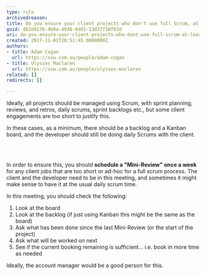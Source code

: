 ```yaml
---
type: rule
archivedreason: 
title: Do you ensure your client projects who don't use full Scrum, at least have a "Mini-Review"?
guid: db2d4176-4b8a-4936-8dd1-13d37716f63d
uri: do-you-ensure-your-client-projects-who-dont-use-full-scrum-at-least-have-a-mini-review
created: 2017-11-01T20:51:45.0000000Z
authors:
- title: Adam Cogan
  url: https://ssw.com.au/people/adam-cogan
- title: Ulysses Maclaren
  url: https://ssw.com.au/people/ulysses-maclaren
related: []
redirects: []

---
```



<p>Ideally, all projects should be managed using Scrum, with sprint planning, reviews, and retros, daily scrums, sprint backlogs etc., but some client engagements are too short to justify this. <br></p><p>In these cases, as a minimum, there should be a backlog and a Kanban board, and the developer should still be doing daily Scrums with the client.&#160;<br></p>
<br><excerpt class='endintro'></excerpt><br>
<p>In order to ensure this, you should <b>schedule a &quot;Mini-Review&quot; once a week</b> for any client jobs that are too short or ad-hoc for a full scrum process. The client and the developer need to be in this meeting, and sometimes it might make sense to have it at the usual daily scrum time. <br></p><p>In this meeting, you should check the following&#58;<br></p><ol><li>Look at the board</li><li>Look at the backlog (if just using Kanban this might be the same as the board)</li><li>Ask what has been done since the last Mini-Review (or the start of the project)</li><li>Ask what will be worked on next</li><li>See if the current booking remaining is sufficient... i.e. book in more time as needed​<br></li></ol><p class="ssw15-rteElement-P">Ideally, the account manager would be a good person for this.<br></p>


